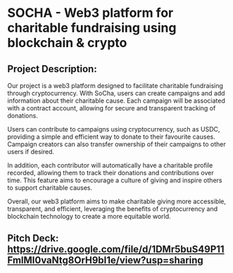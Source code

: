# SOCHA - Web3 platform for charitable fundraising using blockchain & crypto

## Project Description:
Our project is a web3 platform designed to facilitate charitable fundraising through cryptocurrency. With SoCha, users can create campaigns and add information about their charitable cause. Each campaign will be associated with a contract account, allowing for secure and transparent tracking of donations.

Users can contribute to campaigns using cryptocurrency, such as USDC, providing a simple and efficient way to donate to their favourite causes. Campaign creators can also transfer ownership of their campaigns to other users if desired.

In addition, each contributor will automatically have a charitable profile recorded, allowing them to track their donations and contributions over time. This feature aims to encourage a culture of giving and inspire others to support charitable causes.

Overall, our web3 platform aims to make charitable giving more accessible, transparent, and efficient, leveraging the benefits of cryptocurrency and blockchain technology to create a more equitable world.

## Pitch Deck:  https://drive.google.com/file/d/1DMr5buS49P11FmlMI0vaNtg8OrH9bI1e/view?usp=sharing
